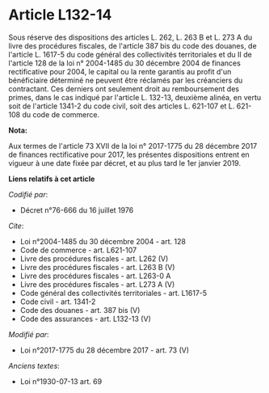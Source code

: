 # Article L132-14

Sous réserve des dispositions des articles 
L. 262, L. 263 B et L. 273 A du livre des procédures fiscales, de l'article 387 bis du code des douanes, de l'article L.
1617-5 du code général des collectivités territoriales et du II de l'article 128 de la loi n° 2004-1485 du 30 décembre 2004
de finances rectificative pour 2004, le capital ou la rente garantis au profit d'un bénéficiaire déterminé ne peuvent être
réclamés par les créanciers du contractant. Ces derniers ont seulement droit au remboursement des primes, dans le cas indiqué
par l'article L. 132-13, deuxième alinéa, en vertu soit de l'article 1341-2 du code civil, soit des articles L. 621-107 et L.
621-108 du code de commerce.

**Nota:**

Aux termes de l'article 73 XVII de la loi n° 2017-1775 du 28 décembre 2017 de finances rectificative pour 2017, les présentes
dispositions entrent en vigueur à une date fixée par décret, et au plus tard le 1er janvier 2019.

**Liens relatifs à cet article**

_Codifié par_:

  - Décret n°76-666 du 16 juillet 1976

_Cite_:

  - Loi n°2004-1485 du 30 décembre 2004 - art. 128
  - Code de commerce - art. L621-107
  - Livre des procédures fiscales - art. L262 (V)
  - Livre des procédures fiscales - art. L263 B (V)
  - Livre des procédures fiscales - art. L263-0 A
  - Livre des procédures fiscales - art. L273 A (V)
  - Code général des collectivités territoriales - art. L1617-5
  - Code civil - art. 1341-2
  - Code des douanes - art. 387 bis (V)
  - Code des assurances - art. L132-13 (V)

_Modifié par_:

  - Loi n°2017-1775 du 28 décembre 2017 - art. 73 (V)

_Anciens textes_:

  - Loi n°1930-07-13 art. 69
